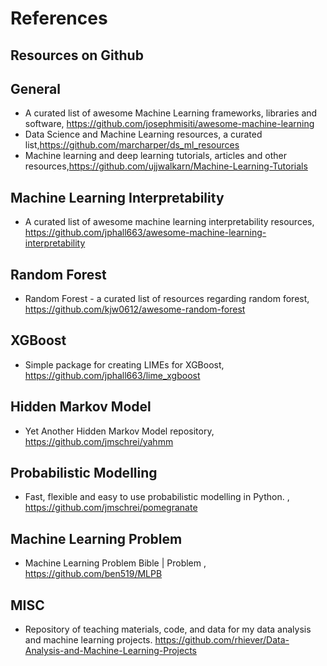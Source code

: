 # References 

## Resources on Github

## General
+ A curated list of awesome Machine Learning frameworks, libraries and software, https://github.com/josephmisiti/awesome-machine-learning
+ Data Science and Machine Learning resources, a curated list,https://github.com/marcharper/ds_ml_resources
+ Machine learning and deep learning tutorials, articles and other resources,https://github.com/ujjwalkarn/Machine-Learning-Tutorials

## Machine Learning Interpretability
+ A curated list of awesome machine learning interpretability resources, https://github.com/jphall663/awesome-machine-learning-interpretability

## Random Forest
+ Random Forest - a curated list of resources regarding random forest, 	https://github.com/kjw0612/awesome-random-forest

## XGBoost
+ Simple package for creating LIMEs for XGBoost, https://github.com/jphall663/lime_xgboost

## Hidden Markov Model
+ Yet Another Hidden Markov Model repository, https://github.com/jmschrei/yahmm

## Probabilistic Modelling
+ Fast, flexible and easy to use probabilistic modelling in Python. , https://github.com/jmschrei/pomegranate

## Machine Learning Problem
+ Machine Learning Problem Bible | Problem , https://github.com/ben519/MLPB

## MISC
+ Repository of teaching materials, code, and data for my data analysis and machine learning projects. https://github.com/rhiever/Data-Analysis-and-Machine-Learning-Projects

